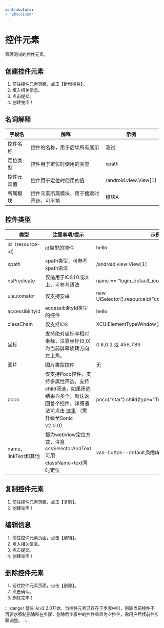 ```yaml
---
contributors:
- 'ZhouYixun'
---
```


# 控件元素
管理测试的控件元素。

## 创建控件元素

1. 前往控件元素页面，点击【新增控件】。
2. 填入相关信息。
3. 点击提交。
4. 创建完毕！

## 名词解释

| 字段名   | 解释                   | 示例                    |
|-------|----------------------|-----------------------|
| 控件名称  | 控件的名称，用于后续所有展示       | 测试                    |
| 定位类型  | 控件用于定位时使用的类型         | xpath                 |
| 控件元素值 | 控件用于定位时使用的值          | /android.view.View[1] |
| 所属模块  | 控件元素所属模块，用于搜索时筛选，可不填 | 模块A                   |

## 控件类型

| 类型               | 注意事项/提示                                                                                                                                             | 示例                                                   |
|------------------|-----------------------------------------------------------------------------------------------------------------------------------------------------|------------------------------------------------------|
| id（resource-id）  | id类型的控件                                                                                                                                             | hello                                                |
| xpath            | xpath类型，可参考xpath语法                                                                                                                                  | /android.view.View[1]                                |
| nsPredicate      | 仅适用于iOS10或以上，可参考语法                                                                                                                                  | name == "login_default_icon"                         |
| uiautomator      | 仅支持安卓                                                                                                                                               | new UiSelector().resourceId("com.test:id/close_btn") |
| accessibilityId  | accessibilityId类型的控件                                                                                                                                | hello                                                |
| classChain       | 仅支持iOS                                                                                                                                              | XCUIElementTypeWindow[2]/XCUIElementTypeAny          |
| 坐标               | 支持绝对坐标与相对坐标，注意坐标(0,0)为当前屏幕旋转方向左上角。                                                                                                                  | 0.8,0.2 或 456,789                                             |
| 图片               | 图片类型控件                                                                                                                                              | 无                                                    |
| poco             | 仅支持Poco控件，支持多属性筛选，支持child筛选，如果筛选结果为多个，默认返回首个控件。详细语法可点击 <a href="https://sonic-cloud.cn/doc/doc-poco.html" target="_blank">这里</a> （需升级至Sonic v2.0.0） | poco("star").child(type="Text",name="Hello")[0]      |
| name、linkText和其他 | 都为webView定位方式，注意cssSelectorAndText可用className+text同时定位                                                                                              | van-button--default,购物车                              |

## 复制控件元素

1. 前往控件元素页面，点击【复制】。
2. 创建完毕！

## 编辑信息

1. 前往控件元素页面，点击【编辑】。
2. 填入相关信息。
3. 点击提交。
4. 创建完毕！

## 删除控件元素

1. 前往控件元素页面，点击【删除】。
2. 点击确认。
3. 删除完毕！

::: danger 警告
从v2.2.0开始，当控件元素已存在于步骤中时，删除当前控件不再要求强制删除所在步骤，删除后步骤中的控件重置为空控件，需用户后续前往步骤调整。
:::
